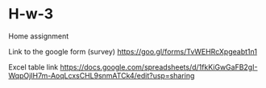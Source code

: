 # H-w-3
 Home assignment

Link to the google form (survey) https://goo.gl/forms/TvWEHRcXpgeabt1n1

Excel table link https://docs.google.com/spreadsheets/d/1fkKiGwGaFB2gI-WqpOjIH7m-AoqLcxsCHL9snmATCk4/edit?usp=sharing

